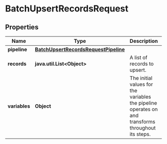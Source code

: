 

# BatchUpsertRecordsRequest


## Properties

Name | Type | Description | Notes
------------ | ------------- | ------------- | -------------
**pipeline** | [**BatchUpsertRecordsRequestPipeline**](BatchUpsertRecordsRequestPipeline.md) |  |  [optional]
**records** | **java.util.List&lt;Object&gt;** | A list of records to upsert. | 
**variables** | **Object** | The initial values for the variables the pipeline operates on and transforms throughout its steps. |  [optional]



